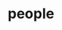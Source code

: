 ---
layout: profiles
permalink: /people/
title: people
description: current lab members
# nav: true
nav_order: 2

# copy block to add more people
profiles:
  - align: right # can align left too
    image: DiegoCalderon.jpg
    content: lab_members/about_diego.md
    image_circular: false # crops the image to make it circular
    more_info: >
      <p>Email: diego.calderon[at]ucsf.edu</p>
  - align: right
    image: chetanaditya.jpg
    content: lab_members/about_chetan-aditya.md
    image_circular: false
  - align: right
    image: kinaatkinyamaguchi.jpg
    content: lab_members/about_kina-atkin-yamaguchi.md
    image_circular: false
  - align: right
    image: julianebombosch.jpeg
    content: lab_members/about_juliane-bombosch.md
    image_circular: false
    more_info: >
      <p><a href="https://www.linkedin.com/in/juliane-donahue-bombosch-2020/">LinkedIn</a><p>
  - align: right
    image: madelinechertkow.jpg
    content: lab_members/about_madeline-chertkow.md
    image_circular: false
  - align: right
    image: carlosgomez.jpg
    content: lab_members/about_carlos-gomez.md
    image_circular: false
    more_info: >
      <p><a href="http://linkedin.com/in/j-carlosgomez">LinkedIn</a><p>
  - align: right
    image: noahgordon.jpg
    content: lab_members/about_noah-gordon.md
    image_circular: false
  - align: right
    image: peterlu.jpg
    content: lab_members/about_peter-lu.md
    image_circular: false
  - align: right
    image: rashadreid.jpg
    content: lab_members/about_rashad-reid.md
    image_circular: false
  - align: right
    image: Recruit.jpg
    content: lab_members/about_recruit.md
    image_circular: false
---
